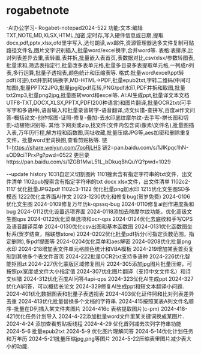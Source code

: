 # rogabetnote
-AI办公学习-
Rogabet-notepad2024-522
功能:文本:编辑TXT,NOTE,MD,XLSX,HTML,加密,定时存,写入硬件信息或日期,提取docx,pdf,pptx,xlsx,ofd里字写入,选句朗读,wx邮件,资源管理器选多文件复制可贴路径文件名,图片文字识别插入,批量word/excel换字,合并word等.
表格:表排序,比对列表差异去重,表转置,表并拆,批量嵌入表首页,表数据对比,csv/xlsx/参数转图表,批量求和,筛选表指定行,批量改多表单元格,批量多目录多表提取单元格,一列成n列表,多行运算,批量子透视表,颜色统计和压缩表等.
格式:批量word\excel\ppt转pdf(可逆),txt并割转码换字,MD-HTML->PDF,批量epub2txt,字转二维码(中间可加图),批量PPTX2JPG,批量jpg和pdf互转,PNG/pdf水印,PDF并拆和取图,批量txt2mp3,批量png2jpg,批量图转word和excel等.
AI:AI生成ppt,批量译文本文档UTF8-TXT,DOCX,XLSX,PPTX,PDF(200种语言)和图片翻译,批量OCR2txt(可手写字和多语种),语音输入和批量录音转字-语音翻译,诗文纠错-查拼写,百度ai作文问答-概括论文-创作抠图-证照-修复-叠加-去水印底纹摩尔纹-去手写-拼长图和切割-动植物识别等.
其他:下网页或zip,找文件(文件内包含词\像素\文件名),批量图插入表,万年历行程,解方程和函数图,网址收藏,批量压缩JPG等,aes加密和删除重复文件，批量word里词换图,查看剪贴板等.
链1=https://share.weiyun.com/7ooRjLHS
链2=pan.baidu.com/s/1JlKpqc1hN-sOD9ciTPrxPg?pwd=0522
更目录https://pan.baidu.com/s/1ZGB1MwL51L_bDkuqBhQuYQ?pwd=1029

--update history 
1031自定义切割图片
1101搜索含有指定字符串的txt文件，出文件清单
1102pub搜索含有指定字符串的txt docx xlsx文件，出文件清单
1102c2-1117 优化批量JPG2pdf
1102c3-1122 优化批量png加水印
1215优化文生图SD多模态
1222优化主界面AI作文
2023-1230优化和修复bug(贺岁免费)
2024-0106优化文生图
2024-0109修复万年历k-qpssq-bug
2024-0110修复ai创作进度条和bug
2024-0112优化设置选项界面
2024-0118添加去除摩尔纹功能，优化高级文生图qps
2024-0122优化菜单选项和ocr-qps
2024-0124优化去底纹和手写QPS及语音翻译菜单
2024-0130优化csv出图和基本函数图
2024-0131优化函数图坐标系(贺岁结束，除联想store)
2024-0202优化批量pdf拆分(可指定页数范围，指定删除),多pdf提图等
2024-0204优化菜单和aes解密
2024-0208优化批量png水印
2024-218增加表文件单元格颜色统计和VBA模板
2024-219增加某表首页复制到其他多个表文件首页
2024-222批量OCR2txt支持多语种
2024-226优化智能抠图zt
2024-227优化蒙版区域修复图片
2024-305添加jpg图片批量压缩，可按照px宽度或文件大小指定值
2024-307优化图片翻译（支持中文文件名）和诗文纠错
2024-312优化百度AI问答4api-qps
2024-323优化AI生成ppt
2024-327优化AI问答，可以概括长论文
2024-329修复AI生成ppt和短文本翻译小问题.
2024-401优化数据图表和批量子表透视表
2024-403优化证件照和比对列表差异去重
2024-413优化批量替换多个文档的字符串.
2024-415按照某表A列文件名顺序-批量在D列插入某文件夹图片
2024-416c 表格提取图片(c-pm)
2024-418-421优化任务计划导入
2024-4-22添加批量word文件里某关键词换成某图片.
2024-4-24 添加查看剪贴板线程
2024-4-29 优化首列减去次列字符串功能
2024-5-6 批量epub2txt
2024-5-9 优化图片理解问答
2024-5-14优化计划任务和万年历
2024-5-21批量压缩jpg,png等图片
2024-5-22压缩表里图片减少表大小的功能.
